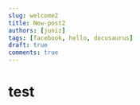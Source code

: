 ```yaml
---
slug: welcome2
title: New-post2
authors: [juniz]
tags: [facebook, hello, docusaurus]
draft: true
comments: true
---
```

# test